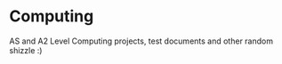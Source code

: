 Computing
=========

AS and A2 Level Computing projects, test documents and other random shizzle :)
